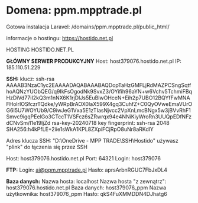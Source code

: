 # Domena: ppm.mpptrade.pl
Gotowa instalacja Laravel: /domains/ppm.mpptrade.pl/public_html/

informacje o hostingu: https://hostido.net.pl

HOSTING HOSTIDO.NET.PL

**GŁÓWNY SERWER PRODUKCYJNY**
Host: host379076.hostido.net.pl
IP: 185.110.51.229

**SSH:**
klucz: ssh-rsa AAAAB3NzaC1yc2EAAAADAQABAAABAQDopTaHzGMFLjRdMAZPCSngSqtfhoAQNzYUObQEG/q9IkFsOgodNk9SvxZ3/OYifih96aYN+w6Vchv5TchmiFBqHzDiVd77iI2kQ3m1nNX6K1rjDIJs5EuBlwOHceN+Eih2p7UBO12BQYfFwMNAFHolrIOSfczrTQdke/yWRpBrAOX0IaX599X4gq3CuhfZ+C0QyOVweEmaVUrOG6I5U7WOYUb9/C9iwJeG1Vxa5E1zTIasNjvcc2VpXnLmcBNgx5w3jBVvRhF1Smvc9igqPEelGo3CTccT1VSFcz6sZRwrqx94e4NNiKiyWroRn3UUQpEDfNFzdCNvSm/I1e19IjZd rsa-key-20240718
key fingerprint: ssh-rsa 2048 SHA256:h4kPfLE+2iie1sWkA1KPL8ZXpiFCjRpO8uNr8aRKdlY

Adres klucza SSH: "D:\OneDrive - MPP TRADE\SSH\Hostido"
używasz "plink" do łączenia się przez SSH

Host: host379076.hostido.net.pl
Port: 64321
Login: host379076

**FTP:**
Login:	ai@ppm.mpptrade.pl
Hasło:	aprsArbnRGUC7FbJxDL4

**Baza danych:**
Nazwa hosta: localhost
Nazwa hosta "z zewnątrz": host379076.hostido.net.pl
Baza danych: host379076_ppm
Nazwa użytkownika: host379076_ppm
Hasło: qkS4FuXMMDDN4DJhatg6